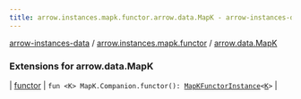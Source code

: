 ```yaml
---
title: arrow.instances.mapk.functor.arrow.data.MapK - arrow-instances-data
---
```


[arrow-instances-data](../../index.html) / [arrow.instances.mapk.functor](../index.html) / [arrow.data.MapK](./index.html)

### Extensions for arrow.data.MapK

| [functor](functor.html) | `fun <K> MapK.Companion.functor(): `[`MapKFunctorInstance`](../../arrow.instances/-map-k-functor-instance/index.html)`<`[`K`](functor.html#K)`>` |

